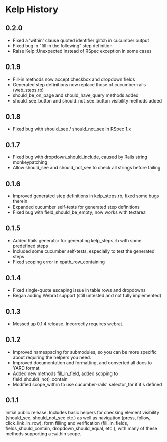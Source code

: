 Kelp History
============

0.2.0
-----

- Fixed a 'within' clause quoted identifier glitch in cucumber output
- Fixed bug in "fill in the following" step definition
- Raise Kelp::Unexpected instead of RSpec exception in some cases


0.1.9
-----

- Fill-in methods now accept checkbox and dropdown fields
- Generated step definitions now replace those of cucumber-rails (web_steps.rb)
- should_be_on_page and should_have_query methods added
- should_see_button and should_not_see_button visibility methods added


0.1.8
-----

- Fixed bug with should_see / should_not_see in RSpec 1.x


0.1.7
-----

- Fixed bug with dropdown_should_include, caused by Rails string monkeypatching
- Allow should_see and should_not_see to check all strings before failing


0.1.6
-----

- Improved generated step definitions in kelp_steps.rb, fixed some bugs therein
- Expanded cucumber self-tests for generated step definitions
- Fixed bug with field_should_be_empty; now works with textarea


0.1.5
-----

- Added Rails generator for generating kelp_steps.rb with some predefined steps
- Included some cucumber self-tests, especially to test the generated steps
- Fixed scoping error in xpath_row_containing


0.1.4
-----

- Fixed single-quote escaping issue in table rows and dropdowns
- Began adding Webrat support (still untested and not fully implemented)


0.1.3
-----

- Messed up 0.1.4 release. Incorrectly requires webrat.


0.1.2
-----

- Improved namespacing for submodules, so you can be more specific about
  requiring the helpers you need.
- Improved documentation and formatting, and converted all docs to YARD format.
- Added new methods fill_in_field, added scoping to field_should(_not)_contain
- Modified scope_within to use cucumber-rails' selector_for if it's defined


0.1.1
-----

Initial public release. Includes basic helpers for checking element visibility
(should_see, should_not_see etc.) as well as navigation (press, follow,
click_link_in_row), form filling and verification (fill_in_fields,
fields_should_contain, dropdown_should_equal, etc.), with many of these
methods supporting a :within scope.

